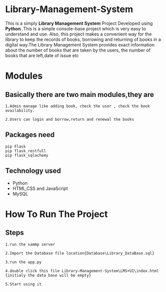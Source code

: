 # Library-Management-System
This is a simply **Library  Management System** Project Developed using **Python** .This is a simple console-base project which is very easy to understand and use. Also, this project makes a convenient way for the library to keep the records of books, borrowing and returning of books in a digital way.The Library Management System provides exact information about the  number of books that are taken by the users, the number of books that are left,date of issue etc

# Modules
  ## Basically there are two main modules,they are
    1.Admin manage like adding book, check the user , check the book availability.

    2.Users can login and borrow,return and renewal the books

## Packages need 
  ```
  pip Flask
  pip flask_restfull 
  pip flask_sqlachemy
  ```

## Technology used
* Python 
* HTML,CSS and JavaScript 
* MySQL

# How To Run The Project
  ## Steps 
    1.run the xammp server

    2.Import the Database file location{Database\Library_DataBase.sql}

    3.run the app.py 
    
    4.double click this file Library-Management-System\LMS+UI\index.html {initialy the data base will be empty}

    5.Start using it








